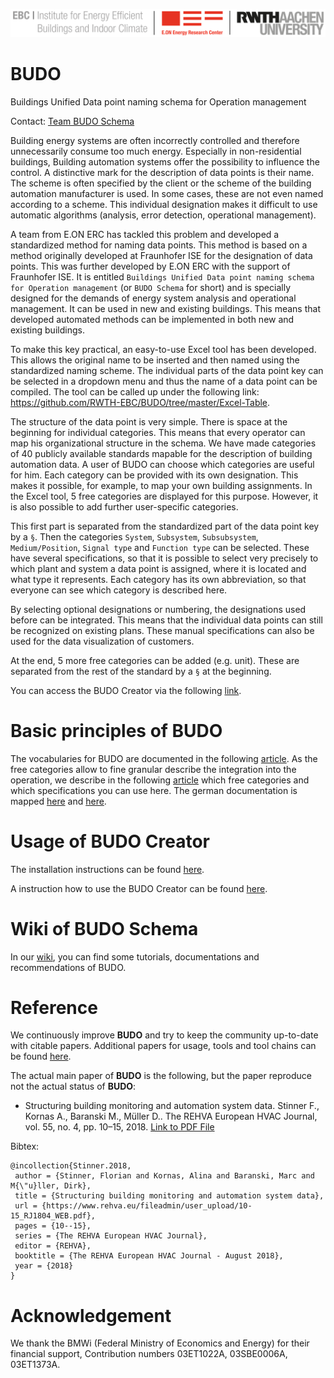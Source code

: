 ![RWTH Aachen University, E.ON ERC](./Resources/Images/EBC_Logo.png)

# BUDO
Buildings Unified Data point naming schema for Operation management

Contact:
[Team BUDO Schema](mailto:info@budo-schema.de)

Building energy systems are often incorrectly controlled and therefore unnecessarily consume too much energy. Especially in non-residential buildings, Building automation systems offer the possibility to influence the control. A distinctive mark for the description of data points is their name. The scheme is often specified by the client or the scheme of the building automation manufacturer is used. In some cases, these are not even named according to a scheme. This individual designation makes it difficult to use automatic algorithms (analysis, error detection, operational management).

A team from E.ON ERC has tackled this problem and developed a standardized method for naming data points. This method is based on a method originally developed at Fraunhofer ISE for the designation of data points. This was further developed by E.ON ERC with the support of Fraunhofer ISE. It is entitled ```Buildings Unified Data point naming schema for Operation management``` (or ```BUDO Schema``` for short) and is specially designed for the demands of energy system analysis and operational management. It can be used in new and existing buildings. This means that developed automated methods can be implemented in both new and existing buildings.

To make this key practical, an easy-to-use Excel tool has been developed. This allows the original name to be inserted and then named using the standardized naming scheme. The individual parts of the data point key can be selected in a dropdown menu and thus the name of a data point can be compiled. The tool can be called up under the following link: https://github.com/RWTH-EBC/BUDO/tree/master/Excel-Table.

The structure of the data point is very simple. There is space at the beginning for individual categories. This means that every operator can map his organizational structure in the schema. We have made categories of 40 publicly available standards mapable for the description of building automation data. A user of BUDO can choose which categories are useful for him. Each category can be provided with its own designation. This makes it possible, for example, to map your own building assignments. In the Excel tool, 5 free categories are displayed for this purpose. However, it is also possible to add further user-specific categories.

This first part is separated from the standardized part of the data point key by a ```§```. Then the categories ```System```, ```Subsystem```, ```Subsubsystem```, ```Medium/Position```, ```Signal type``` and ```Function type``` can be selected. These have several specifications, so that it is possible to select very precisely to which plant and system a data point is assigned, where it is located and what type it represents. Each category has its own abbreviation, so that everyone can see which category is described here.

By selecting optional designations or numbering, the designations used before can be integrated. This means that the individual data points can still be recognized on existing plans. These manual specifications can also be used for the data visualization of customers.

At the end, 5 more free categories can be added (e.g. unit). These are separated from the rest of the standard by a ```§``` at the beginning.

You can access the BUDO Creator via the following [link](https://github.com/RWTH-EBC/BUDO/tree/master/Excel-Table).

# Basic principles of BUDO

The vocabularies for BUDO are documented in the following [article](https://github.com/RWTH-EBC/BUDO/wiki/documentation_budo_vocabulary). As the free categories allow to fine granular describe the integration into the operation, we describe in the following [article](https://github.com/RWTH-EBC/BUDO/wiki/documentation_free_categories) which free categories and which specifications you can use here. The german documentation is mapped [here](https://github.com/RWTH-EBC/BUDO/wiki/dokumentation_budo_vokabular) and [here](https://github.com/RWTH-EBC/BUDO/wiki/dokumentation_freie_kategorien).

# Usage of BUDO Creator

The installation instructions can be found [here](https://github.com/RWTH-EBC/BUDO/wiki/installation_budo_creator).

A instruction how to use the BUDO Creator can be found [here](https://github.com/RWTH-EBC/BUDO/wiki/usage_budo_creator).

# Wiki of BUDO Schema

In our [wiki](https://github.com/RWTH-EBC/BUDO/wiki), you can find some tutorials, documentations and recommendations of BUDO.

# Reference

We continuously improve **BUDO** and try to keep the community up-to-date with citable papers. Additional papers for usage, tools and tool chains can be found [here](https://github.com/RWTH-EBC/BUDO/wiki/papers.md).

The actual main paper of **BUDO** is the following, but the paper reproduce not the actual status of **BUDO**:

- Structuring building monitoring and automation system data.
  Stinner F., Kornas A., Baranski M., Müller D..
  The REHVA European HVAC Journal, vol. 55, no. 4, pp. 10–15, 2018.
  [Link to PDF File](https://www.rehva.eu/fileadmin/user_upload/10-15_RJ1804_WEB.pdf)

Bibtex:
```
@incollection{Stinner.2018,
 author = {Stinner, Florian and Kornas, Alina and Baranski, Marc and M{\"u}ller, Dirk},
 title = {Structuring building monitoring and automation system data},
 url = {https://www.rehva.eu/fileadmin/user_upload/10-15_RJ1804_WEB.pdf},
 pages = {10--15},
 series = {The REHVA European HVAC Journal},
 editor = {REHVA},
 booktitle = {The REHVA European HVAC Journal - August 2018},
 year = {2018}
}
```

# Acknowledgement

We thank the BMWi (Federal Ministry of Economics and Energy) for their financial support,
Contribution numbers 03ET1022A, 03SBE0006A, 03ET1373A.